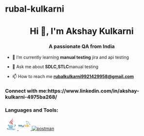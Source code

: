 # rubal-kulkarni<h1 align="center">Hi 👋, I'm Akshay Kulkarni</h1>
<h3 align="center">A passionate QA from India</h3>

- 🌱 I’m currently learning **manual testing** jira and api testing

- 💬 Ask me about **SDLC,STLC**manual testing

- 📫 How to reach me **rubalkulkarni9921429958@gmail.com**

<h3 align="left">Connect with me:https://www.linkedin.com/in/akshay-kulkarni-4975ba268/

</p>

<h3 align="left">Languages and Tools:</h3>
<p align="left"> <a href="https://www.java.com" target="_blank" rel="noreferrer"> <img src="https://raw.githubusercontent.com/devicons/devicon/master/icons/java/java-original.svg" alt="java" width="40" height="40"/> </a> <a href="https://www.mysql.com/" target="_blank" rel="noreferrer"> <img src="https://raw.githubusercontent.com/devicons/devicon/master/icons/mysql/mysql-original-wordmark.svg" alt="mysql" width="40" height="40"/> </a> <a href="https://postman.com" target="_blank" rel="noreferrer"> <img src="https://www.vectorlogo.zone/logos/getpostman/getpostman-icon.svg" alt="postman" width="40" height="40"/> </a> </p>
